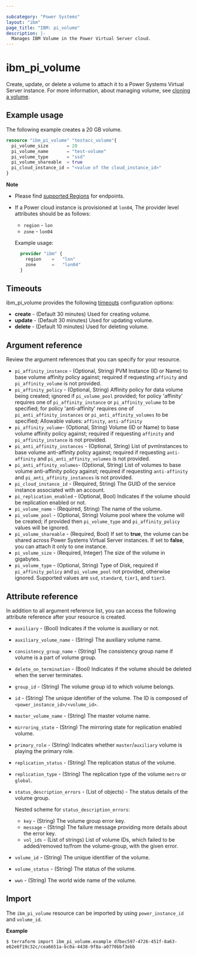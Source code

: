 ```yaml
---

subcategory: "Power Systems"
layout: "ibm"
page_title: "IBM: pi_volume"
description: |-
  Manages IBM Volume in the Power Virtual Server cloud.
---
```


# ibm_pi_volume
Create, update, or delete a volume to attach it to a Power Systems Virtual Server instance. For more information, about managing volume, see [cloning a volume](https://cloud.ibm.com/docs/power-iaas?topic=power-iaas-volume-snapshot-clone#cloning-volume).

## Example usage
The following example creates a 20 GB volume.

```terraform
resource "ibm_pi_volume" "testacc_volume"{
  pi_volume_size       = 20
  pi_volume_name       = "test-volume"
  pi_volume_type       = "ssd"
  pi_volume_shareable  = true
  pi_cloud_instance_id = "<value of the cloud_instance_id>"
}
```

**Note**
* Please find [supported Regions](https://cloud.ibm.com/apidocs/power-cloud#endpoint) for endpoints.
* If a Power cloud instance is provisioned at `lon04`, The provider level attributes should be as follows:
  * `region` - `lon`
  * `zone` - `lon04`

  Example usage:
  
  ```terraform
    provider "ibm" {
      region    =   "lon"
      zone      =   "lon04"
    }
  ```
  
## Timeouts

ibm_pi_volume provides the following [timeouts](https://www.terraform.io/docs/language/resources/syntax.html) configuration options:

- **create** - (Default 30 minutes) Used for creating volume.
- **update** - (Default 30 minutes) Used for updating volume.
- **delete** - (Default 10 minutes) Used for deleting volume.

## Argument reference 
Review the argument references that you can specify for your resource. 

- `pi_affinity_instance` - (Optional, String) PVM Instance (ID or Name) to base volume affinity policy against; required if requesting `affinity` and `pi_affinity_volume` is not provided.
- `pi_affinity_policy` - (Optional, String) Affinity policy for data volume being created; ignored if `pi_volume_pool` provided; for policy 'affinity' requires one of `pi_affinity_instance` or `pi_affinity_volume` to be specified; for policy 'anti-affinity' requires one of `pi_anti_affinity_instances` or `pi_anti_affinity_volumes` to be specified; Allowable values: `affinity`, `anti-affinity`
- `pi_affinity_volume`- (Optional, String) Volume (ID or Name) to base volume affinity policy against; required if requesting `affinity` and `pi_affinity_instance` is not provided.
- `pi_anti_affinity_instances` - (Optional, String) List of pvmInstances to base volume anti-affinity policy against; required if requesting `anti-affinity` and `pi_anti_affinity_volumes` is not provided.
- `pi_anti_affinity_volumes`- (Optional, String) List of volumes to base volume anti-affinity policy against; required if requesting `anti-affinity` and `pi_anti_affinity_instances` is not provided.
- `pi_cloud_instance_id` - (Required, String) The GUID of the service instance associated with an account.
- `pi_replication_enabled` - (Optional, Bool) Indicates if the volume should be replication enabled or not.
- `pi_volume_name` - (Required, String) The name of the volume.
- `pi_volume_pool` - (Optional, String) Volume pool where the volume will be created; if provided then `pi_volume_type` and `pi_affinity_policy` values will be ignored.
- `pi_volume_shareable` - (Required, Bool) If set to **true**, the volume can be shared across Power Systems Virtual Server instances. If set to **false**, you can attach it only to one instance. 
- `pi_volume_size`  - (Required, Integer) The size of the volume in gigabytes. 
- `pi_volume_type` - (Optional, String) Type of Disk, required if `pi_affinity_policy` and `pi_volume_pool` not provided, otherwise ignored. Supported values are `ssd`, `standard`, `tier1`, and `tier3`.

## Attribute reference
In addition to all argument reference list, you can access the following attribute reference after your resource is created.

- `auxiliary` - (Bool) Indicates if the volume is auxiliary or not.
- `auxiliary_volume_name` - (String) The auxiliary volume name.
- `consistency_group_name` - (String) The consistency group name if volume is a part of volume group.
- `delete_on_termination` - (Bool) Indicates if the volume should be deleted when the server terminates.
- `group_id` - (String) The volume group id to which volume belongs.
- `id` - (String) The unique identifier of the volume. The ID is composed of `<power_instance_id>/<volume_id>`.
- `master_volume_name` - (String) The master volume name.
- `mirroring_state` - (String) The mirroring state for replication enabled volume.
- `primary_role` - (String) Indicates whether `master`/`auxiliary` volume is playing the primary role.
- `replication_status` - (String) The replication status of the volume.
- `replication_type` - (String) The replication type of the volume `metro` or `global`.
- `status_description_errors` - (List of objects) - The status details of the volume group.

  Nested scheme for `status_description_errors`:
  - `key` - (String) The volume group error key.
  - `message` - (String) The failure message providing more details about the error key.
  - `vol_ids` - (List of strings) List of volume IDs, which failed to be added/removed to/from the volume-group, with the given error.
- `volume_id` - (String) The unique identifier of the volume.
- `volume_status` - (String) The status of the volume.
- `wwn` - (String) The world wide name of the volume.

## Import

The `ibm_pi_volume` resource can be imported by using `power_instance_id` and `volume_id`.

**Example**

```
$ terraform import ibm_pi_volume.example d7bec597-4726-451f-8a63-e62e6f19c32c/cea6651a-bc0a-4438-9f8a-a0770bbf3ebb
```
